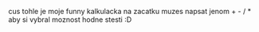 cus
tohle je moje funny kalkulacka
na zacatku muzes napsat jenom + - / * aby si vybral moznost 
hodne stesti :D
